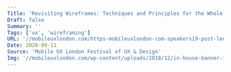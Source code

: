 ```yaml
---
Title: 'Revisiting Wireframes: Techniques and Principles for the Whole Team'
Draft: false
Summary: ''
Tags: ['ux', 'wireframing']
URL: '//mobileuxlondon.com/https-mobileuxlondon-com-speakers19-post-leon-barnard/'
Date: 2020-09-11
Source: 'Mobile UX London Festival of UX & Design'
Img: '//mobileuxlondon.com/wp-content/uploads/2018/12/in-house-banner-1.jpg'
---
```

